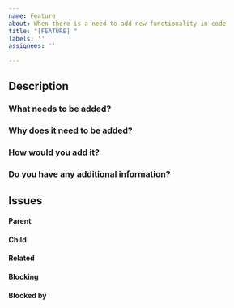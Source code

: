 ```yaml
---
name: Feature
about: When there is a need to add new functionality in code
title: "[FEATURE] "
labels: ''
assignees: ''

---
```


## Description

### What needs to be added?



### Why does it need to be added?



### How would you add it?



### Do you have any additional information?



##  Issues
<!-- Issue relationships
If it is possible, link issues via task lists sorted by issue numbers like:

- [ ] #1 [BUG] X is not working
- [ ] #2 [DESIGN] Design for X
-->

#### Parent



#### Child



#### Related



#### Blocking
<!-- This issue is blocking other issues. Once this issue is done, we can work on the other issues. -->



#### Blocked by
<!-- This issue is blocked by other issues. Once the other issues are done, we can work on this issue. -->
